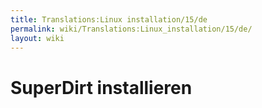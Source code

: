```yaml
---
title: Translations:Linux installation/15/de
permalink: wiki/Translations:Linux_installation/15/de/
layout: wiki
---
```


# SuperDirt installieren
